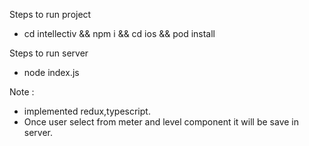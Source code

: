 Steps to run project 
- cd intellectiv && npm i && cd ios && pod install

Steps to run server 
- node index.js

Note :
- implemented redux,typescript.
- Once user select from meter and level component it will be save in server.